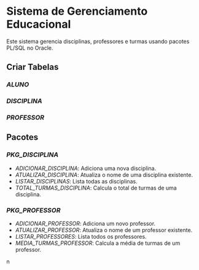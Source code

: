 # Sistema de Gerenciamento Educacional

Este sistema gerencia disciplinas, professores e turmas usando pacotes PL/SQL no Oracle.

## Criar Tabelas
 
### *ALUNO*
### *DISCIPLINA*
### *PROFESSOR*

## Pacotes

### *PKG_DISCIPLINA*
- *ADICIONAR_DISCIPLINA*: Adiciona uma nova disciplina.
- *ATUALIZAR_DISCIPLINA*: Atualiza o nome de uma disciplina existente.
- *LISTAR_DISCIPLINAS*: Lista todas as disciplinas.
- *TOTAL_TURMAS_DISCIPLINA*: Calcula o total de turmas de uma disciplina.

### *PKG_PROFESSOR*
- *ADICIONAR_PROFESSOR*: Adiciona um novo professor.
- *ATUALIZAR_PROFESSOR*: Atualiza o nome de um professor existente.
- *LISTAR_PROFESSORES*: Lista todos os professores.
- *MEDIA_TURMAS_PROFESSOR*: Calcula a média de turmas de um professor.



n